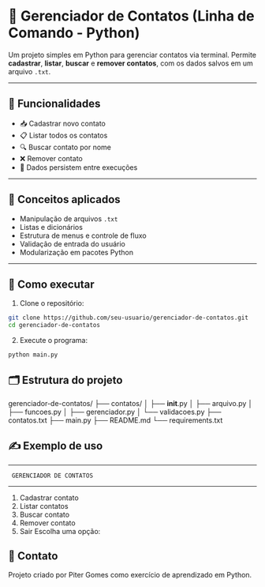 # 📇 Gerenciador de Contatos (Linha de Comando - Python)

Um projeto simples em Python para gerenciar contatos via terminal. Permite **cadastrar**, **listar**, **buscar** e **remover contatos**, com os dados salvos em um arquivo `.txt`.

---

## 🚀 Funcionalidades

- 📥 Cadastrar novo contato
- 📋 Listar todos os contatos
- 🔍 Buscar contato por nome
- ❌ Remover contato
- 💾 Dados persistem entre execuções

---

## 🧠 Conceitos aplicados

- Manipulação de arquivos `.txt`
- Listas e dicionários
- Estrutura de menus e controle de fluxo
- Validação de entrada do usuário
- Modularização em pacotes Python

---

## 🏁 Como executar

1. Clone o repositório:

```bash
git clone https://github.com/seu-usuario/gerenciador-de-contatos.git
cd gerenciador-de-contatos
```

2. Execute o programa:
```bash
python main.py
```

## 🗂️ Estrutura do projeto

gerenciador-de-contatos/
├── contatos/
│   ├── __init__.py
│   ├── arquivo.py
│   ├── funcoes.py
│   ├── gerenciador.py
│   └── validacoes.py
├── contatos.txt
├── main.py
├── README.md
└── requirements.txt

## ✍️ Exemplo de uso

------------------------------
     GERENCIADOR DE CONTATOS
------------------------------
1. Cadastrar contato
2. Listar contatos
3. Buscar contato
4. Remover contato
5. Sair
Escolha uma opção:

## 📧 Contato
Projeto criado por Piter Gomes como exercício de aprendizado em Python.